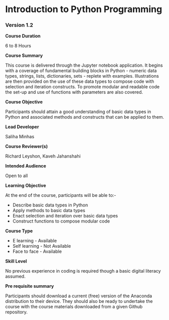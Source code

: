 # Introduction to Python Programming

### Version 1.2 

**Course Duration**

6 to 8 Hours

**Course Summary** 

This course is delivered through the Jupyter notebook application. 
It begins with a coverage of fundamental building blocks in Python -  numeric data types, strings, lists, 
dictionaries, sets - replete with examples. Illustrations are then provided on the use of these data types
to compose code with selection and iteration constructs.  To promote modular and readable code the set-up
and use of functions with parameters are also covered. 

**Course Objective**

Participants should attain a good understanding of basic data types in Python and associated methods 
and constructs that can be applied to them.

**Lead Developer**

Saliha Minhas

**Course Reviewer(s)**

Richard Leyshon,
Kaveh Jahanshahi

**Intended Audience**

Open to all

**Learning Objective**

At the end of the course, participants will be able to:-

* Describe basic data types in Python
* Apply methods to basic data types
* Enact selection and iteration over basic data types
* Construct functions to compose modular code

**Course Type** 

* E learning - Available 
* Self learning - Not Available
* Face to face - Available

**Skill Level**

No previous experience in coding is required though a  basic digital literacy assumed.

**Pre requisite summary** 

Participants should download a current (free) version of the Anaconda distribution to their device.
They should also be ready to undertake the course with the course materials downloaded
from a given Github repository.



